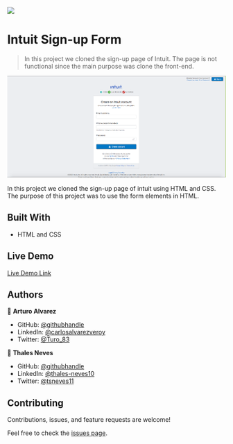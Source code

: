 ![](https://img.shields.io/badge/Microverse-blueviolet)

# Intuit Sign-up Form

> In this project we cloned the sign-up page of Intuit. The page is not functional since the main purpose was clone the front-end.

![screenshot](/images/top-preview.png)

In this project we cloned the sign-up page of intuit using HTML and CSS. The purpose of this project was to use the form elements in HTML.

## Built With

- HTML and CSS

## Live Demo

[Live Demo Link](https://thneves.github.io/Form-Page/)

## Authors

👤 **Arturo Alvarez**

- GitHub: [@githubhandle](https://github.com/StarSherif12)
- LinkedIn: [@carlosalvarezveroy](https://www.linkedin.com/in/carlosalvarezveroy/)
- Twitter: [@Turo_83](https://twitter.com/Turo_83)


👤 **Thales Neves**

- GitHub: [@githubhandle](https://github.com/thneves)
- LinkedIn: [@thales-neves10](https://www.linkedin.com/in/thales-neves10/)
- Twitter: [@tsneves11](https://twitter.com/tsneves11)


## Contributing

Contributions, issues, and feature requests are welcome!

Feel free to check the [issues page](issues/).

